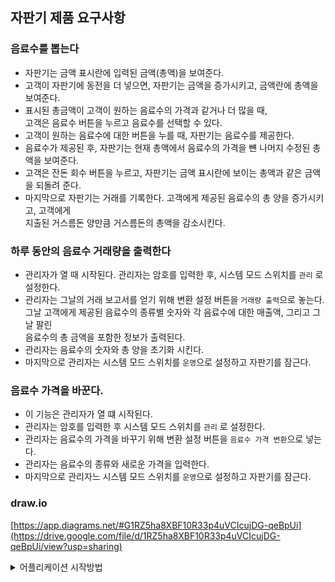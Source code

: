 ## 자판기 제품 요구사항
### 음료수를 뽑는다
- 자판기는 금액 표시란에 입력된 금액(총액)을 보여준다.
- 고객이 자판기에 동전을 더 넣으면, 자판기는 금액을 증가시키고, 금액란에 총액을 보여준다.
- 표시된 총금액이 고객이 원하는 음료수의 가격과 같거나 더 많을 때,  
  고객은 음료수 버튼을 누르고 음료수를 선택할 수 있다.
- 고객이 원하는 음료수에 대한 버튼을 누를 때, 자판기는 음료수를 제공한다.
- 음료수가 제공된 후, 자판기는 현재 총액에서 음료수의 가격을 뺸 나머지 수정된 총액을 보여준다.
- 고객은 잔돈 회수 버튼을 누르고, 자판기는 금액 표시란에 보이는 총액과 같은 금액을 되돌려 준다.
- 마지막으로 자판기는 거래를 기록한다. 고객에게 제공된 음료수의 총 양을 증가시키고, 고객에게 \
  지출된 거스름돈 양만큼 거스름돈의 총액을 감소시킨다.

### 하루 동안의 음료수 거래량을 출력한다
- 관리자가 열 때 시작된다. 관리자는 암호를 입력한 후, 시스템 모드 스위치를 `관리` 로 설정한다.
- 관리자는 그날의 거래 보고서를 얻기 위해 변환 설정 버튼을 `거래량 출력`으로 놓는다. \
  그날 고객에게 제공된 음료수의 종류별 숫자와 각 음료수에 대한 매출액, 그리고 그날 팔린 \
  음료수의 총 금액을 포함한 정보가 출력된다.
- 관리자는 음료수의 숫자와 총 양을 초기화 시킨다.
- 마지막으로 관리자는 시스템 모드 스위치를 `운영`으로 설정하고 자판기를 잠근다.

### 음료수 가격을 바꾼다.
- 이 기능은 관리자가 열 떄 시작된다.
- 관리자는 암호를 입력한 후 시스템 모드 스위치를 `관리` 로 설정한다.
- 관리자는 음료수의 가격을 바꾸기 위해 변환 설정 버튼을 `음료수 가격 변환`으로 넣는다.
- 관리자는 음료수의 종류와 새로운 가격을 입력한다.
- 마지막으로 관리자느 시스템 모드 스위치를 `운영`으로 설정하고 자판기를 잠근다.

### draw.io
[https://app.diagrams.net/#G1RZ5ha8XBF10R33p4uVCIcujDG-qeBpUi](https://drive.google.com/file/d/1RZ5ha8XBF10R33p4uVCIcujDG-qeBpUi/view?usp=sharing)

<details>
<summary>어플리케이션 시작방법</summary>

> - gradle 탭의 build 실행 
> - /Users/seungheon/IdeaProjects/modeling/mongodb/build.sh 실행 (실행전에 docker 엔진은 켜져있어야함)
> - /Users/seungheon/IdeaProjects/modeling/docker-compose.yml 실행
> - compass 같은 툴로 접속 확인
</details>